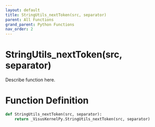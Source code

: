 ```yaml
---
layout: default
title: StringUtils_nextToken(src, separator)
parent: All Functions
grand_parent: Python Functions
nav_order: 2
---
```


# StringUtils_nextToken(src, separator)

Describe function here.

# Function Definition

```python
def StringUtils_nextToken(src, separator):
    return _VisusKernelPy.StringUtils_nextToken(src, separator)
```